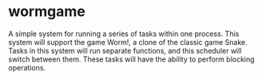 # wormgame

A simple system for running a series of tasks within one process. 
This system will support the game Worm!, a clone of the classic game Snake.
Tasks in this system will run separate functions, and this scheduler will switch between them. 
These tasks will have the ability to perform blocking operations. 

